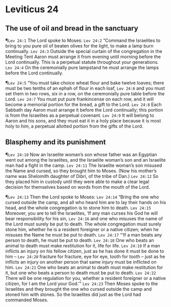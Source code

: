 # Leviticus 24

## The use of oil and bread in the sanctuary
¶`Lev 24:1` The Lord spoke to Moses:
`Lev 24:2` “Command the Israelites to bring to you pure oil of beaten olives for the light, to make a lamp burn continually.
`Lev 24:3` Outside the special curtain of the congregation in the Meeting Tent Aaron must arrange it from evening until morning before the Lord continually. This is a perpetual statute throughout your generations.
`Lev 24:4` On the ceremonially pure lampstand he must arrange the lamps before the Lord continually.

¶`Lev 24:5` “You must take choice wheat flour and bake twelve loaves; there must be two tenths of an ephah of flour in each loaf,
`Lev 24:6` and you must set them in two rows, six in a row, on the ceremonially pure table before the Lord.
`Lev 24:7` You must put pure frankincense on each row, and it will become a memorial portion for the bread, a gift to the Lord.
`Lev 24:8` Each Sabbath day Aaron must arrange it before the Lord continually; this portion is from the Israelites as a perpetual covenant.
`Lev 24:9` It will belong to Aaron and his sons, and they must eat it in a holy place because it is most holy to him, a perpetual allotted portion from the gifts of the Lord.

## Blasphemy and its punishment
¶`Lev 24:10` Now an Israelite woman’s son whose father was an Egyptian went out among the Israelites, and the Israelite woman’s son and an Israelite man had a fight in the camp.
`Lev 24:11` The Israelite woman’s son misused the Name and cursed, so they brought him to Moses. (Now his mother’s name was Shelomith daughter of Dibri, of the tribe of Dan.)
`Lev 24:12` So they placed him in custody until they were able to make a clear legal decision for themselves based on words from the mouth of the Lord.

¶`Lev 24:13` Then the Lord spoke to Moses:
`Lev 24:14` “Bring the one who cursed outside the camp, and all who heard him are to lay their hands on his head, and the whole congregation is to stone him to death.
`Lev 24:15` Moreover, you are to tell the Israelites, ‘If any man curses his God he will bear responsibility for his sin,
`Lev 24:16` and one who misuses the name of the Lord must surely be put to death. The whole congregation must surely stone him, whether he is a resident foreigner or a native citizen; when he misuses the Name he must be put to death.
`Lev 24:17` “‘If a man beats any person to death, he must be put to death.
`Lev 24:18` One who beats an animal to death must make restitution for it, life for life.
`Lev 24:19` If a man inflicts an injury on his fellow citizen, just as he has done it must be done to him –
`Lev 24:20` fracture for fracture, eye for eye, tooth for tooth – just as he inflicts an injury on another person that same injury must be inflicted on him.
`Lev 24:21` One who beats an animal to death must make restitution for it, but one who beats a person to death must be put to death.
`Lev 24:22` There will be one regulation for you, whether a resident foreigner or a native citizen, for I am the Lord your God.’”
`Lev 24:23` Then Moses spoke to the Israelites and they brought the one who cursed outside the camp and stoned him with stones. So the Israelites did just as the Lord had commanded Moses.
